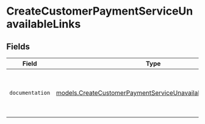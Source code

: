 # CreateCustomerPaymentServiceUnavailableLinks


## Fields

| Field                                                                                                                            | Type                                                                                                                             | Required                                                                                                                         | Description                                                                                                                      |
| -------------------------------------------------------------------------------------------------------------------------------- | -------------------------------------------------------------------------------------------------------------------------------- | -------------------------------------------------------------------------------------------------------------------------------- | -------------------------------------------------------------------------------------------------------------------------------- |
| `documentation`                                                                                                                  | [models.CreateCustomerPaymentServiceUnavailableDocumentation](../models/createcustomerpaymentserviceunavailabledocumentation.md) | :heavy_check_mark:                                                                                                               | The URL to the generic Mollie API error handling guide.                                                                          |